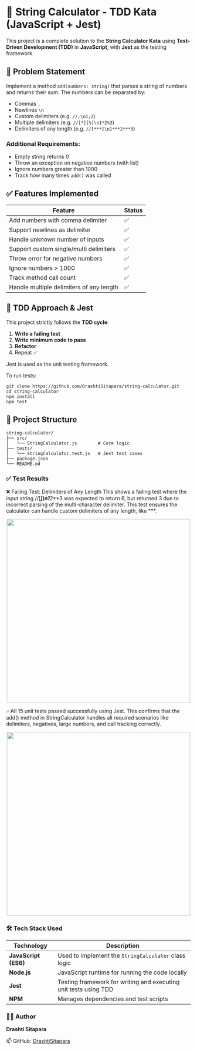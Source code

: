  
# 🧮 String Calculator - TDD Kata (JavaScript + Jest)

This project is a complete solution to the **String Calculator Kata** using **Test-Driven Development (TDD)** in **JavaScript**, with **Jest** as the testing framework.  



## 📌 Problem Statement

Implement a method `add(numbers: string)` that parses a string of numbers and returns their sum. The numbers can be separated by:
- Commas `,`
- Newlines `\n`
- Custom delimiters (e.g. `//;\n1;2`)
- Multiple delimiters (e.g. `//[*][%]\n1*2%3`)
- Delimiters of any length (e.g. `//[***]\n1***2***3`)

### Additional Requirements:
- Empty string returns 0
- Throw an exception on negative numbers (with list)
- Ignore numbers greater than 1000
- Track how many times `add()` was called



## ✅ Features Implemented

| Feature | Status |
|--------|--------|
| Add numbers with comma delimiter | ✅ |
| Support newlines as delimiter | ✅ |
| Handle unknown number of inputs | ✅ |
| Support custom single/multi delimiters | ✅ |
| Throw error for negative numbers | ✅ |
| Ignore numbers > 1000 | ✅ |
| Track method call count | ✅ |
| Handle multiple delimiters of any length | ✅ |



## 🧪 TDD Approach & Jest

This project strictly follows the **TDD cycle**:
1. **Write a failing test**
2. **Write minimum code to pass**
3. **Refactor**
4. Repeat ✅

Jest is used as the unit testing framework.

To run tests:

	
	git clone https://github.com/DrashtiSitapara/string-calculator.git
	cd string-calculator
	npm install
	npm test



## 📁 Project Structure

	string-calculator/
	├── src/
	│   └── StringCalculator.js        # Core logic
	├── tests/
	│   └── StringCalculator.test.js   # Jest test cases
	├── package.json
	└── README.md


### ✅ Test Results

❌ Failing Test: Delimiters of Any Length
This shows a failing test where the input string //[***]\n1**2***3 was expected to return 6,
but returned 3 due to incorrect parsing of the multi-character delimiter.
This test ensures the calculator can handle custom delimiters of any length, like ***.
<p align="center">
  <img src="https://github.com/user-attachments/assets/9babebb0-a1cc-48ac-b82f-6bfc75c64f01" width="500"/>
</p>




✅All 15 unit tests passed successfully using Jest.
This confirms that the add() method in StringCalculator handles all required scenarios like delimiters, negatives, large numbers, and call tracking correctly.
<p align="center">
  <img src="https://github.com/user-attachments/assets/bf654bb3-e8d5-435d-a748-7691b425c577" width="500"/>
</p>


### 🛠️ Tech Stack Used

| Technology               | Description                                                      |
| ------------------------ | ---------------------------------------------------------------- |
| **JavaScript (ES6)**     | Used to implement the `StringCalculator` class logic             |
| **Node.js**              | JavaScript runtime for running the code locally                  |
| **Jest**                 | Testing framework for writing and executing unit tests using TDD |
| **NPM**                  | Manages dependencies and test scripts                            |
                   


### 🙋‍♀️ Author  
**Drashti Sitapara**

📫 GitHub: [DrashtiSitapara](https://github.com/DrashtiSitapara)




 
